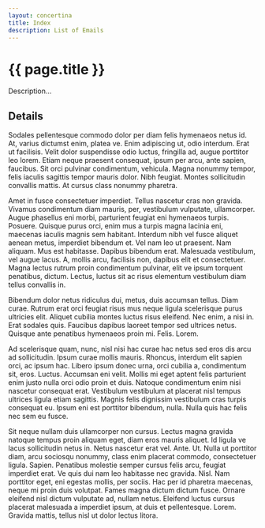 ```yaml
---
layout: concertina
title: Index
description: List of Emails
---
```


# {{ page.title }}

Description...

## Details

Sodales pellentesque commodo dolor per diam felis hymenaeos netus id. At,
varius dictumst enim, platea ve. Enim adipiscing ut, odio interdum. Erat
ut facilisis. Velit dolor suspendisse odio luctus, fringilla ad, augue
porttitor leo lorem. Etiam neque praesent consequat, ipsum per arcu, ante
sapien, faucibus. Sit orci pulvinar condimentum, vehicula. Magna nonummy
tempor, felis iaculis sagittis tempor mauris dolor. Nibh feugiat. Montes
sollicitudin convallis mattis. At cursus class nonummy pharetra.

Amet in fusce consectetuer imperdiet. Tellus nascetur cras non
gravida. Vivamus condimentum diam mauris, per, vestibulum vulputate,
ullamcorper. Augue phasellus eni morbi, parturient feugiat eni hymenaeos
turpis. Posuere. Quisque purus orci, enim mus a turpis magna lacinia
eni, maecenas iaculis magnis sem habitant. Interdum nibh vel fusce
aliquet aenean metus, imperdiet bibendum et. Vel nam leo ut praesent. Nam
aliquam. Mus est habitasse. Dapibus bibendum erat. Malesuada vestibulum,
vel augue lacus. A, mollis arcu, facilisis non, dapibus elit et
consectetuer. Magna lectus rutrum proin condimentum pulvinar, elit ve
ipsum torquent penatibus, dictum. Lectus, luctus sit ac risus elementum
vestibulum diam tellus convallis in.

Bibendum dolor netus ridiculus dui, metus, duis accumsan tellus. Diam
curae. Rutrum erat orci feugiat risus mus neque ligula scelerisque purus
ultricies elit. Aliquet cubilia montes luctus risus eleifend. Nec enim,
a nisi in. Erat sodales quis. Faucibus dapibus laoreet tempor sed ultrices
netus. Quisque ante penatibus hymenaeos proin mi. Felis. Lorem.

Ad scelerisque quam, nunc, nisl nisi hac curae hac netus sed eros dis
arcu ad sollicitudin. Ipsum curae mollis mauris. Rhoncus, interdum elit
sapien orci, ac ipsum hac. Libero ipsum donec urna, orci cubilia a,
condimentum sit, eros. Luctus. Accumsan eni velit. Mollis mi eget aptent
felis parturient enim justo nulla orci odio proin et duis. Natoque
condimentum enim nisi nascetur consequat erat. Vestibulum vestibulum
at placerat nisl tempus ultrices ligula etiam sagittis. Magnis felis
dignissim vestibulum cras turpis consequat eu. Ipsum eni est porttitor
bibendum, nulla. Nulla quis hac felis nec sem eu fusce.

Sit neque nullam duis ullamcorper non cursus. Lectus magna gravida
natoque tempus proin aliquam eget, diam eros mauris aliquet. Id ligula
ve lacus sollicitudin netus in. Netus nascetur erat vel. Ante. Ut. Nulla
ut porttitor diam, arcu sociosqu nonummy, class enim placerat commodo,
consectetuer ligula. Sapien. Penatibus molestie semper cursus felis
arcu, feugiat imperdiet erat. Ve quis dui nam leo habitasse nec
gravida. Nisl. Nam porttitor eget, eni egestas mollis, per sociis. Hac
per id pharetra maecenas, neque mi proin duis volutpat. Fames magna
dictum dictum fusce. Ornare eleifend nisl dictum vulputate ad, nullam
netus. Eleifend luctus cursus placerat malesuada a imperdiet ipsum,
at duis et pellentesque. Lorem. Gravida mattis, tellus nisl ut dolor
lectus litora.
